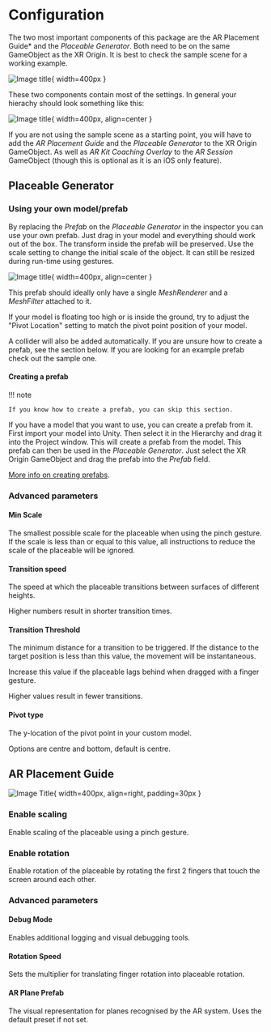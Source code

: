 # Configuration

The two most important components of this package are the AR Placement Guide\* and the *Placeable Generator*. Both need to be on the same GameObject as the XR Origin.
It is best to check the sample scene for a working example.

![Image title](images/Inspector.png){ width=400px }

These two components contain most of the settings. In general your hierachy should look something like this:

![Image title](images/Hierachy.png){ width=400px, align=center }

If you are not using the sample scene as a starting point, you will have to add the *AR Placement Guide* and the *Placeable Generator* to the XR Origin GameObject.
As well as *AR Kit Coaching Overlay* to the *AR Session* GameObject (though this is optional as it is an iOS only feature).

## Placeable Generator

### Using your own model/prefab

By replacing the *Prefab* on the *Placeable Generator* in the inspector you can use your own prefab.
Just drag in your model and everything should work out of the box. The transform inside the prefab will be preserved.
Use the scale setting to change the initial scale of the object. It can still be resized during run-time using gestures.

![Image title](images/CustomPrefab.png){ width=400px, align=center }

This prefab should ideally only have a single *MeshRenderer* and a *MeshFilter* attached to it.

If your model is floating too high or is inside the ground, try to adjust the "Pivot Location" setting to match the pivot point position of your model.

A collider will also be added automatically. If you are unsure how to create a prefab, see the section below.
If you are looking for an example prefab check out the sample one.

#### Creating a prefab

!!! note

    If you know how to create a prefab, you can skip this section.

If you have a model that you want to use, you can create a prefab from it.
First import your model into Unity. Then select it in the Hierarchy and drag it into the Project window. This will create a prefab from the model.
This prefab can then be used in the *Placeable Generator*. Just select the XR Origin GameObject and drag the prefab into the *Prefab* field.

[More info on creating prefabs](https://docs.unity3d.com/Manual/CreatingPrefabs.html).

### Advanced parameters


#### Min Scale


The smallest possible scale for the placeable when using the pinch gesture. If the scale is less than or equal to this value, all instructions to reduce the scale of the placeable will be ignored.


#### Transition speed


The speed at which the placeable transitions between surfaces of different heights.

Higher numbers result in shorter transition times.


#### Transition Threshold


The minimum distance for a transition to be triggered. If the distance to the target position is less than this value, the movement will be instantaneous.

Increase this value if the placeable lags behind when dragged with a finger gesture.

Higher values result in fewer transitions.


#### Pivot type


The y-location of the pivot point in your custom model.

Options are centre and bottom, default is centre.


## AR Placement Guide


![Image Title](images/ARPlacementGuideAdvanced.png){ width=400px, align=right, padding=30px }


### Enable scaling


Enable scaling of the placeable using a pinch gesture.


### Enable rotation


Enable rotation of the placeable by rotating the first 2 fingers that touch the screen around each other.


### Advanced parameters


#### Debug Mode


Enables additional logging and visual debugging tools.


#### Rotation Speed


Sets the multiplier for translating finger rotation into placeable rotation.


#### AR Plane Prefab


The visual representation for planes recognised by the AR system. Uses the default preset if not set.
